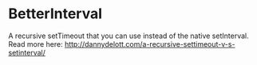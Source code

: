 # BetterInterval
A recursive setTimeout that you can use instead of the native setInterval.
Read more here: http://dannydelott.com/a-recursive-settimeout-v-s-setinterval/
